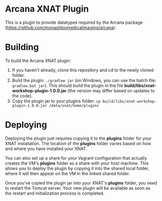 # Arcana XNAT Plugin #

This is a plugin to provide datatypes required by the Arcana package
(https://github.com/monashbiomedicalimaging/arcana). 


# Building #

To build the Arcana XNAT plugin:

1. If you haven't already, clone this repository and cd to the newly cloned folder.
1. Build the plugin: `./gradlew jar` (on Windows, you can use the batch file: `gradlew.bat jar`).
This should build the plugin in the file **build/libs/xnat-workshop-plugin-1.0.0.jar** (the
version may differ based on updates to the code).
1. Copy the plugin jar to your plugins folder:
`cp build/libs/xnat-workshop-plugin-1.0.0.jar /data/xnat/home/plugins`

# Deploying #

Deploying the plugin just requires copying it to the **plugins** folder for your XNAT installation.
The location of the **plugins** folder varies based on how and where you have installed your XNAT.

You can also set up a share for your Vagrant configuration that actually creates the VM's **plugins**
folder as a share with your host machine. This allows you to deploy the plugin by copying it into the
shared local folder, where it will then appear on the VM in the linked shared folder.

Once you've copied the plugin jar into your XNAT's **plugins** folder, you need to restart the Tomcat
server. Your new plugin will be available as soon as the restart and initialization process is
completed.

